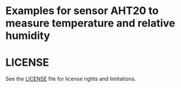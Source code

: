 # Examples for sensor AHT20 to measure temperature and relative humidity

# LICENSE

See the [LICENSE](../LICENSE.md) file for license rights and limitations.
